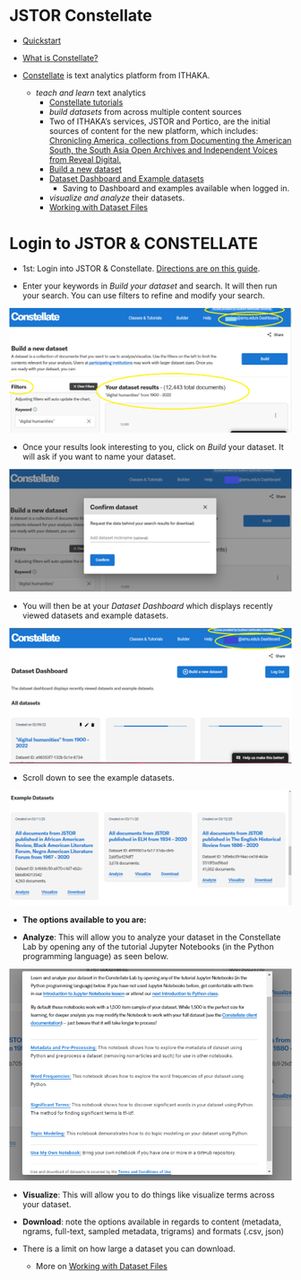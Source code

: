 # JSTOR Constellate

* [Quickstart](https://constellate.org/news/user-quick-start)
* [What is Constellate?](https://constellate.org/docs/what-is-constellate/)
* [Constellate](https://labs.jstor.org/projects/text-mining/) is text analytics platform from ITHAKA. 
  
  * *teach and learn* text analytics
    * [Constellate tutorials](https://constellate.org/tutorials/)
    * *build datasets* from across multiple content sources
     * Two of ITHAKA’s services, JSTOR and Portico, are the initial sources of content for the new platform, which includes: [Chronicling America, collections from Documenting the American South, the South Asia Open Archives and Independent Voices from Reveal Digital.](https://constellate.org/docs/data-sources/)  
    * [Build a new dataset](https://constellate.org/builder/)  
    * [Dataset Dashboard and Example datasets](https://constellate.org/dataset/dashboard/)
        * Saving to Dashboard and examples available when logged in. 
    * *visualize and analyze* their datasets.
     * [Working with Dataset Files](https://constellate.org/tutorials/working-with-dataset-files)


# Login to JSTOR & CONSTELLATE    
* 1st: Login into JSTOR & Constellate. [Directions are on this guide](https://guides.smu.edu/jstordfr). 

* Enter your keywords in *Build your dataset* and search. It will then run your search. You can use filters to refine and modify your search.

![Build](../images/buildconstellate.png)

* Once your results look interesting to you, click on *Build* your dataset. It will ask if you want to name your dataset.

![name dataset](../images/buildconstellate2.png)

* You will then be at your *Dataset Dashboard* which displays recently viewed datasets and example datasets.

![dataset dashboard](../images/buildconstellate3.png)
* Scroll down to see the example datasets. 

![dataset dashboard](../images/buildconstellate4.png)
* **The options available to you are:** 

* **Analyze**: This will allow you to analyze your dataset in the Constellate Lab by opening any of the tutorial Jupyter Notebooks (in the Python programming language) as seen below.

![Analyze](../images/analyzeconstellate.png)

* **Visualize**: This will allow you to do things like visualize terms across your dataset.

* **Download**: note the options available in regards to content (metadata, ngrams, full-text, sampled metadata, trigrams) and formats (.csv, json)
* There is a limit on how large a dataset you can download. 
  * More on [Working with Dataset Files](https://constellate.org/tutorials/working-with-dataset-files)

